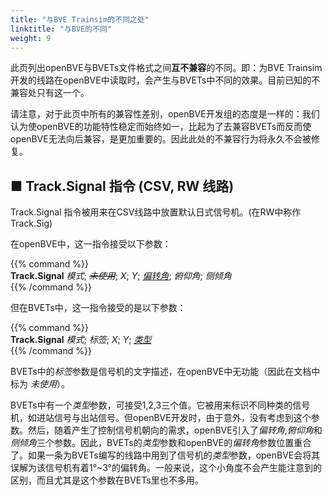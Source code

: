 ```yaml
---
title: "与BVE Trainsim的不同之处"
linktitle: "与BVE的不同"
weight: 9
---
```


此页列出openBVE与BVETs文件格式之间**互不兼容**的不同。即：为BVE Trainsim开发的线路在openBVE中读取时，会产生与BVETs中不同的效果。目前已知的不兼容处只有这一个。

请注意，对于此页中所有的兼容性差别，openBVE开发组的态度是一样的：我们认为使openBVE的功能特性稳定而始终如一，比起为了去兼容BVETs而反而使openBVE无法向后兼容，是更加重要的。因此此处的不兼容行为将永久不会被修复。

## ■ Track.Signal 指令  (CSV, RW 线路)

Track.Signal 指令被用来在CSV线路中放置默认日式信号机。(在RW中称作Track.Sig)

在openBVE中，这一指令接受以下参数：

{{% command %}}  
**Track.Signal** *模式*; *~~未使用~~*; *X*; *Y*; <u>*偏转角*</u>; *俯仰角*; *侧倾角*  
{{% /command %}}

但在BVETs中，这一指令接受的是以下参数：

{{% command %}}  
**Track.Signal** *模式*; *标签*; *X*; *Y*; <u>*类型*</u>  
{{% /command %}}

BVETs中的*标签*参数是信号机的文字描述，在openBVE中无功能（因此在文档中标为 *未使用*）。

BVETs中有一个*类型*参数，可接受1,2,3三个值。它被用来标识不同种类的信号机，如进站信号与出站信号。但openBVE开发时，由于意外，没有考虑到这个参数。然后，随着产生了控制信号机朝向的需求，openBVE引入了*偏转角*,*俯仰角*和*侧倾角*三个参数。因此，BVETs的*类型*参数和openBVE的*偏转角*参数位置重合了。如果一条为BVETs编写的线路中用到了信号机的*类型*参数，openBVE会将其误解为该信号机有着1°~3°的偏转角。一般来说，这个小角度不会产生能注意到的区别，而且尤其是这个参数在BVETs里也不多用。
